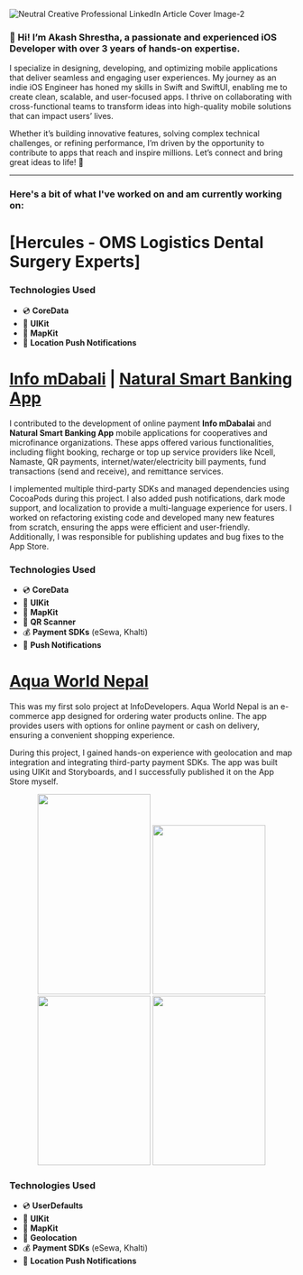 ![Neutral Creative Professional LinkedIn Article Cover Image-2](https://github.com/user-attachments/assets/377080a7-8ebb-4fdb-b6e2-4b4438215535)

### 👋 Hi! I’m Akash Shrestha, a passionate and experienced iOS Developer with over 3 years of hands-on expertise.

I specialize in designing, developing, and optimizing mobile applications that deliver seamless and engaging user experiences. My journey as an indie iOS Engineer has honed my skills in Swift and SwiftUI, enabling me to create clean, scalable, and user-focused apps. I thrive on collaborating with cross-functional teams to transform ideas into high-quality mobile solutions that can impact users’ lives.

Whether it’s building innovative features, solving complex technical challenges, or refining performance, I’m driven by the opportunity to contribute to apps that reach and inspire millions. Let’s connect and bring great ideas to life! 🚀

---

### Here's a bit of what I've worked on and am currently working on:

# [Hercules - OMS Logistics Dental Surgery Experts] 

### **Technologies Used**  
- 💿 **CoreData**  
- 🎨 **UIKit**  
- 🏦 **MapKit**  
- 📲 **Location Push Notifications** 

# [Info mDabali](https://apps.apple.com/ca/app/info-mdabali/id1338667402) | [Natural Smart Banking App](https://apps.apple.com/ca/app/natural-smart-banking-app/id1484319779)
I contributed to the development of online payment **Info mDabalai** and **Natural Smart Banking App** mobile applications for cooperatives and microfinance organizations. These apps offered various functionalities, including flight booking, recharge or top up service providers like Ncell, Namaste, QR payments, internet/water/electricity bill payments, fund transactions (send and receive), and remittance services.  

I implemented multiple third-party SDKs and managed dependencies using CocoaPods during this project. I also added push notifications, dark mode support, and localization to provide a multi-language experience for users. I worked on refactoring existing code and developed many new features from scratch, ensuring the apps were efficient and user-friendly. Additionally, I was responsible for publishing updates and bug fixes to the App Store.  

### **Technologies Used**  
- 💿 **CoreData**  
- 🎨 **UIKit**  
- 🏦 **MapKit**  
- 🎁 **QR Scanner**  
- 💰 **Payment SDKs** (eSewa, Khalti)  
- 📲 **Push Notifications**

# [Aqua World Nepal](https://apps.apple.com/ca/app/aqua-world-nepal/id1527237015)
This was my first solo project at InfoDevelopers. Aqua World Nepal is an e-commerce app designed for ordering water products online. The app provides users with options for online payment or cash on delivery, ensuring a convenient shopping experience.  

During this project, I gained hands-on experience with geolocation and map integration and integrating third-party payment SDKs. The app was built using UIKit and Storyboards, and I successfully published it on the App Store myself.  
<p align="center">
<img src="https://github.com/user-attachments/assets/717fc08a-5fd4-4d4a-9e53-da27b676c209", width="200", height="355"/>
<img src="https://github.com/user-attachments/assets/71521cf3-b5dc-4d10-8f6f-aa4eba9539ce", width="200", height="300"/>
<img src="https://github.com/user-attachments/assets/bf3d5451-482a-4f06-89cd-32ee52f572d5", width="200", height="300"/>
<img src="https://github.com/user-attachments/assets/75221a29-68e6-44b5-a575-bce53769ac18", width="200", height="300"/>
</p>

### **Technologies Used**  
- 💿 **UserDefaults**  
- 🎨 **UIKit**  
- 🏦 **MapKit**  
- 🎁 **Geolocation**  
- 💰 **Payment SDKs** (eSewa, Khalti)  
- 📲 **Location Push Notifications**  
